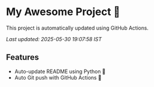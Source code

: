 # My Awesome Project 🚀

This project is automatically updated using GitHub Actions.

_Last updated: 2025-05-30 19:07:58 IST_

## Features
- Auto-update README using Python 🐍
- Auto Git push with GitHub Actions 🤖
